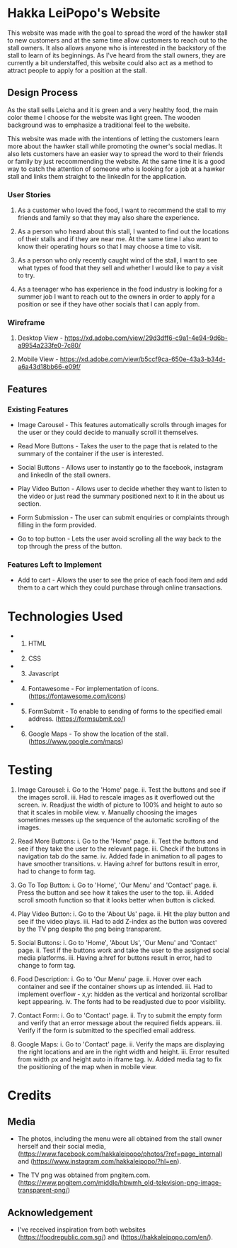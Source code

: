 # Hakka LeiPopo's Website

This website was made with the goal to spread the word of the hawker stall to new customers and at the same time allow customers to reach out to the stall owners. It also allows anyone who is interested in the backstory of the stall to learn of its beginnings. As I've heard from the stall owners, they are currently a bit understaffed, this website could also act as a method to attract people to apply for a position at the stall.

## Design Process

As the stall sells Leicha and it is green and a very healthy food, the main color theme I choose for the website was light green. The wooden background was to emphasize a traditional feel to the website.

This website was made with the intentions of letting the customers learn more about the hawker stall while promoting the owner's social medias. It also lets customers have an easier way to spread the word to their friends or family by just reccommending the website. At the same time it is a good way to catch the attention of someone who is looking for a job at a hawker stall and links them straight to the linkedln for the application.

### User Stories

1. As a customer who loved the food, I want to recommend the stall to my friends and family so that they may also share the experience.

2. As a person who heard about this stall, I wanted to find out the locations of their stalls and if they are near me. At the same time I also want to know their operating hours so that I may choose a time to visit.

3. As a person who only recently caught wind of the stall, I want to see what types of food that they sell and whether I would like to pay a visit to try.

4. As a teenager who has experience in the food industry is looking for a summer job I want to reach out to the owners in order to apply for a position or see if they have other socials that I can apply from.

### Wireframe

1. Desktop View - https://xd.adobe.com/view/29d3dff6-c9a1-4e94-9d6b-a9954a233fe0-7c80/

2. Mobile View - https://xd.adobe.com/view/b5ccf9ca-650e-43a3-b34d-a6a43d18bb66-e09f/

## Features

### Existing Features

- Image Carousel - This features automatically scrolls through images for the user or they could decide to manually scroll it themselves.

- Read More Buttons - Takes the user to the page that is related to the summary of the container if the user is interested.

- Social Buttons - Allows user to instantly go to the facebook, instagram and linkedln of the stall owners.

- Play Video Button - Allows user to decide whether they want to listen to the video or just read the summary positioned next to it in the about us section.

- Form Submission - The user can submit enquiries or complaints through filling in the form provided.

- Go to top button - Lets the user avoid scrolling all the way back to the top through the press of the button.

### Features Left to Implement

- Add to cart - Allows the user to see the price of each food item and add them to a cart which they could purchase through online transactions.

# Technologies Used

- 1. HTML
- 2. CSS
- 3. Javascript
- 4. Fontawesome - For implementation of icons. (https://fontawesome.com/icons)
- 5. FormSubmit - To enable to sending of forms to the specified email address.
     (https://formsubmit.co/)
- 6. Google Maps - To show the location of the stall.
     (https://www.google.com/maps)

# Testing

1. Image Carousel:
   i. Go to the 'Home' page.
   ii. Test the buttons and see if the images scroll.
   iii. Had to rescale images as it overflowed out the screen.
   iv. Readjust the width of picture to 100% and height to auto so that it scales in mobile view.
   v. Manually choosing the images sometimes messes up the sequence of the automatic scrolling of the images.

2. Read More Buttons:
   i. Go to the 'Home' page.
   ii. Test the buttons and see if they take the user to the relevant page.
   iii. Check if the buttons in navigation tab do the same.
   iv. Added fade in animation to all pages to have smoother transitions.
   v. Having a:href for buttons result in error, had to change to form tag.

3. Go To Top Button:
   i. Go to 'Home', 'Our Menu' and 'Contact' page.
   ii. Press the button and see how it takes the user to the top.
   iii. Added scroll smooth function so that it looks better when button is clicked.

4. Play Video Button:
   i. Go to the 'About Us' page.
   ii. Hit the play button and see if the video plays.
   iii. Had to add Z-index as the button was covered by the TV png despite the png being transparent.

5. Social Buttons:
   i. Go to 'Home', 'About Us', 'Our Menu' and 'Contact' page.
   ii. Test if the buttons work and take the user to the assigned social media platforms.
   iii. Having a:href for buttons result in error, had to change to form tag.

6. Food Description:
   i. Go to 'Our Menu' page.
   ii. Hover over each container and see if the container shows up as intended.
   iii. Had to implement overflow - x,y: hidden as the vertical and horizontal scrollbar kept appearing.
   iv. The fonts had to be readjusted due to poor visibility.

7. Contact Form:
   i. Go to 'Contact' page.
   ii. Try to submit the empty form and verify that an error message about the required fields appears.
   iii. Verify if the form is submitted to the specified email address.

8. Google Maps:
   i. Go to 'Contact' page.
   ii. Verify the maps are displaying the right locations and are in the right width and height.
   iii. Error resulted from width px and height auto in iframe tag.
   iv. Added media tag to fix the positioning of the map when in mobile view.

# Credits

## Media

- The photos, including the menu were all obtained from the stall owner herself and their social media, (https://www.facebook.com/hakkaleipopo/photos/?ref=page_internal) and (https://www.instagram.com/hakkaleipopo/?hl=en).

- The TV png was obtained from pngitem.com.
  (https://www.pngitem.com/middle/hbwmh_old-television-png-image-transparent-png/)

## Acknowledgement

- I've received inspiration from both websites (https://foodrepublic.com.sg/) and (https://hakkaleipopo.com/en/).
